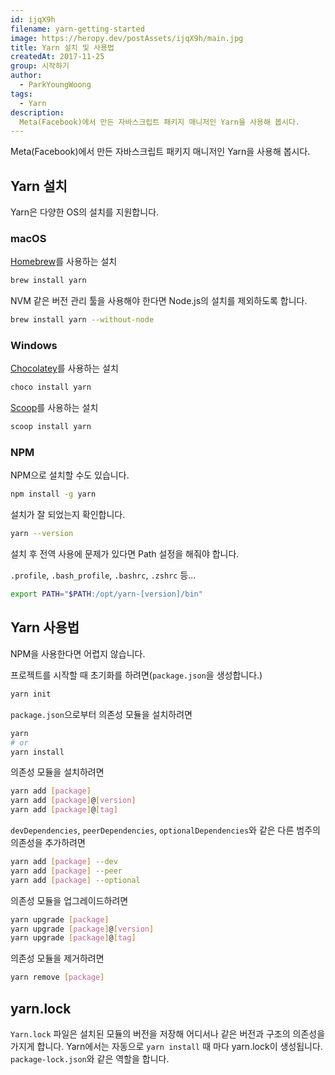 ```yaml
---
id: ijqX9h
filename: yarn-getting-started
image: https://heropy.dev/postAssets/ijqX9h/main.jpg
title: Yarn 설치 및 사용법
createdAt: 2017-11-25
group: 시작하기
author:
  - ParkYoungWoong
tags:
  - Yarn
description:
  Meta(Facebook)에서 만든 자바스크립트 패키지 매니저인 Yarn을 사용해 봅시다.
---
```


Meta(Facebook)에서 만든 자바스크립트 패키지 매니저인 Yarn을 사용해 봅시다.

## Yarn 설치

Yarn은 다양한 OS의 설치를 지원합니다.

### macOS

[Homebrew](https://brew.sh/index_ko.html)를 사용하는 설치

```bash
brew install yarn
```

NVM 같은 버전 관리 툴을 사용해야 한다면 Node.js의 설치를 제외하도록 합니다.

```bash
brew install yarn --without-node
```

### Windows

[Chocolatey](https://chocolatey.org/)를 사용하는 설치

```bash
choco install yarn
```

[Scoop](http://scoop.sh/)를 사용하는 설치

```bash
scoop install yarn
```

### NPM

NPM으로 설치할 수도 있습니다.

```bash
npm install -g yarn
```

설치가 잘 되었는지 확인합니다.

```bash
yarn --version
```

설치 후 전역 사용에 문제가 있다면 Path 설정을 해줘야 합니다.

`.profile`, `.bash_profile`, `.bashrc`, `.zshrc` 등...

```bash
export PATH="$PATH:/opt/yarn-[version]/bin"
```

## Yarn 사용법

NPM을 사용한다면 어렵지 않습니다.

프로젝트를 시작할 때 초기화를 하려면(`package.json`을 생성합니다.)

```bash
yarn init
```

`package.json`으로부터 의존성 모듈을 설치하려면

```bash
yarn
# or
yarn install
```

의존성 모듈을 설치하려면

```bash
yarn add [package]
yarn add [package]@[version]
yarn add [package]@[tag]
```

`devDependencies`, `peerDependencies`, `optionalDependencies`와 같은 다른 범주의 의존성을 추가하려면

```bash
yarn add [package] --dev
yarn add [package] --peer
yarn add [package] --optional
```

의존성 모듈을 업그레이드하려면

```bash
yarn upgrade [package]
yarn upgrade [package]@[version]
yarn upgrade [package]@[tag]
```

의존성 모듈을 제거하려면

```bash
yarn remove [package]
```

## yarn.lock

`Yarn.lock` 파일은 설치된 모듈의 버전을 저장해 어디서나 같은 버전과 구조의 의존성을 가지게 합니다.
Yarn에서는 자동으로 `yarn install` 때 마다 yarn.lock이 생성됩니다.
`package-lock.json`와 같은 역할을 합니다.